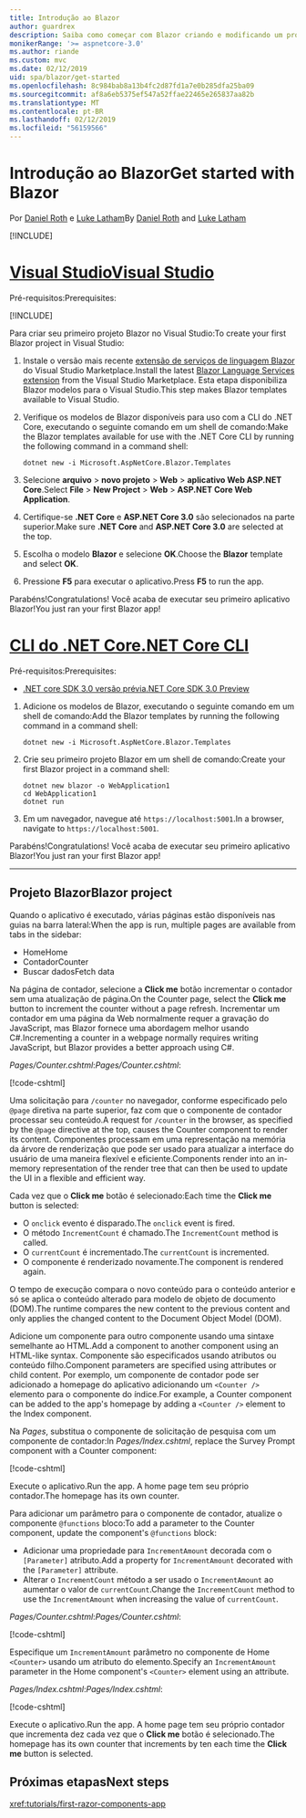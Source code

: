 ```yaml
---
title: Introdução ao Blazor
author: guardrex
description: Saiba como começar com Blazor criando e modificando um projeto Blazor.
monikerRange: '>= aspnetcore-3.0'
ms.author: riande
ms.custom: mvc
ms.date: 02/12/2019
uid: spa/blazor/get-started
ms.openlocfilehash: 8c984bab8a13b4fc2d87fd1a7e0b285dfa25ba09
ms.sourcegitcommit: af8a6eb5375ef547a52ffae22465e265837aa82b
ms.translationtype: MT
ms.contentlocale: pt-BR
ms.lasthandoff: 02/12/2019
ms.locfileid: "56159566"
---
```

# <a name="get-started-with-blazor"></a><span data-ttu-id="82564-103">Introdução ao Blazor</span><span class="sxs-lookup"><span data-stu-id="82564-103">Get started with Blazor</span></span>

<span data-ttu-id="82564-104">Por [Daniel Roth](https://github.com/danroth27) e [Luke Latham](https://github.com/guardrex)</span><span class="sxs-lookup"><span data-stu-id="82564-104">By [Daniel Roth](https://github.com/danroth27) and [Luke Latham](https://github.com/guardrex)</span></span>

[!INCLUDE[](~/includes/razor-components-preview-notice.md)]

# <a name="visual-studiotabvisual-studio"></a>[<span data-ttu-id="82564-105">Visual Studio</span><span class="sxs-lookup"><span data-stu-id="82564-105">Visual Studio</span></span>](#tab/visual-studio)

<span data-ttu-id="82564-106">Pré-requisitos:</span><span class="sxs-lookup"><span data-stu-id="82564-106">Prerequisites:</span></span>

[!INCLUDE[](~/includes/net-core-prereqs-vs-3.0.md)]

<span data-ttu-id="82564-107">Para criar seu primeiro projeto Blazor no Visual Studio:</span><span class="sxs-lookup"><span data-stu-id="82564-107">To create your first Blazor project in Visual Studio:</span></span>

1. <span data-ttu-id="82564-108">Instale o versão mais recente [extensão de serviços de linguagem Blazor](https://go.microsoft.com/fwlink/?linkid=870389) do Visual Studio Marketplace.</span><span class="sxs-lookup"><span data-stu-id="82564-108">Install the latest [Blazor Language Services extension](https://go.microsoft.com/fwlink/?linkid=870389) from the Visual Studio Marketplace.</span></span> <span data-ttu-id="82564-109">Esta etapa disponibiliza Blazor modelos para o Visual Studio.</span><span class="sxs-lookup"><span data-stu-id="82564-109">This step makes Blazor templates available to Visual Studio.</span></span>
1. <span data-ttu-id="82564-110">Verifique os modelos de Blazor disponíveis para uso com a CLI do .NET Core, executando o seguinte comando em um shell de comando:</span><span class="sxs-lookup"><span data-stu-id="82564-110">Make the Blazor templates available for use with the .NET Core CLI by running the following command in a command shell:</span></span>

   ```console
   dotnet new -i Microsoft.AspNetCore.Blazor.Templates
   ```

1. <span data-ttu-id="82564-111">Selecione **arquivo** > **novo projeto** > **Web** > **aplicativo Web ASP.NET Core**.</span><span class="sxs-lookup"><span data-stu-id="82564-111">Select **File** > **New Project** > **Web** > **ASP.NET Core Web Application**.</span></span>
1. <span data-ttu-id="82564-112">Certifique-se **.NET Core** e **ASP.NET Core 3.0** são selecionados na parte superior.</span><span class="sxs-lookup"><span data-stu-id="82564-112">Make sure **.NET Core** and **ASP.NET Core 3.0** are selected at the top.</span></span>
1. <span data-ttu-id="82564-113">Escolha o modelo **Blazor** e selecione **OK**.</span><span class="sxs-lookup"><span data-stu-id="82564-113">Choose the **Blazor** template and select **OK**.</span></span>
1. <span data-ttu-id="82564-114">Pressione **F5** para executar o aplicativo.</span><span class="sxs-lookup"><span data-stu-id="82564-114">Press **F5** to run the app.</span></span>

<span data-ttu-id="82564-115">Parabéns!</span><span class="sxs-lookup"><span data-stu-id="82564-115">Congratulations!</span></span> <span data-ttu-id="82564-116">Você acaba de executar seu primeiro aplicativo Blazor!</span><span class="sxs-lookup"><span data-stu-id="82564-116">You just ran your first Blazor app!</span></span>

<!--

# [Visual Studio Code](#tab/visual-studio-code)

Prerequisites:

[!INCLUDE[](~/includes/net-core-prereqs-vsc-3.0.md)]

To create your first Blazor project in Visual Studio Code:

1. Execute the following command in a command shell:

   ```console
   dotnet new blazor -o WebApplication1
   ```

1. Open the *WebApplication1* folder in Visual Studio Code.

1. Visual Studio code offers to create assets to build and debug the app, which includes the *tasks.json* and *launch.json* files. Select **Yes** to add the assets.

1. Execute the app using the Visual Studio Code debugger.

1. In a browser, navigate to `https://localhost:5001`.

Congratulations! You just ran your first Blazor app!

# [Visual Studio for Mac](#tab/visual-studio-mac)

.NET Core 3.0 will be supported with Visual Studio for Mac version 8.0 or later. Visual Studio for Mac version 8.0 Preview isn't available at this time.

Use the [.NET Core CLI version of this topic](xref:razor-components/get-started?tabs=netcore-cli) on macOS.

[!INCLUDE[](~/includes/net-core-prereqs-mac-3.0.md)]

To create your first project Blazor project in Visual Studio for Mac:

1. Select **File** > **New Solution** or **New Project**.
1. In the sidebar, select **.NET Core** > **App**.
1. Select **Blazor** and select **Next**.
1. The **Target Framework** defaults to **.NET Core 3.0**. Select **Next**.
1. In the **Project Name** field, enter `WebApplication1`. Select **Create**.
1. Select **Run** > **Run Without Debugging** to run the app *without the debugger*. Running with the debugger isn't supported at this time.

Congratulations! You just ran your first Blazor app!
-->

# <a name="net-core-clitabnetcore-cli"></a>[<span data-ttu-id="82564-117">CLI do .NET Core</span><span class="sxs-lookup"><span data-stu-id="82564-117">.NET Core CLI</span></span>](#tab/netcore-cli/)

<span data-ttu-id="82564-118">Pré-requisitos:</span><span class="sxs-lookup"><span data-stu-id="82564-118">Prerequisites:</span></span>

* [<span data-ttu-id="82564-119">.NET core SDK 3.0 versão prévia</span><span class="sxs-lookup"><span data-stu-id="82564-119">.NET Core SDK 3.0 Preview</span></span>](https://dotnet.microsoft.com/download/dotnet-core/3.0)

1. <span data-ttu-id="82564-120">Adicione os modelos de Blazor, executando o seguinte comando em um shell de comando:</span><span class="sxs-lookup"><span data-stu-id="82564-120">Add the Blazor templates by running the following command in a command shell:</span></span>

   ```console
   dotnet new -i Microsoft.AspNetCore.Blazor.Templates
   ```

1. <span data-ttu-id="82564-121">Crie seu primeiro projeto Blazor em um shell de comando:</span><span class="sxs-lookup"><span data-stu-id="82564-121">Create your first Blazor project in a command shell:</span></span>

   ```console
   dotnet new blazor -o WebApplication1
   cd WebApplication1
   dotnet run
   ```

1. <span data-ttu-id="82564-122">Em um navegador, navegue até `https://localhost:5001`.</span><span class="sxs-lookup"><span data-stu-id="82564-122">In a browser, navigate to `https://localhost:5001`.</span></span>

<span data-ttu-id="82564-123">Parabéns!</span><span class="sxs-lookup"><span data-stu-id="82564-123">Congratulations!</span></span> <span data-ttu-id="82564-124">Você acaba de executar seu primeiro aplicativo Blazor!</span><span class="sxs-lookup"><span data-stu-id="82564-124">You just ran your first Blazor app!</span></span>

---

## <a name="blazor-project"></a><span data-ttu-id="82564-125">Projeto Blazor</span><span class="sxs-lookup"><span data-stu-id="82564-125">Blazor project</span></span>

<span data-ttu-id="82564-126">Quando o aplicativo é executado, várias páginas estão disponíveis nas guias na barra lateral:</span><span class="sxs-lookup"><span data-stu-id="82564-126">When the app is run, multiple pages are available from tabs in the sidebar:</span></span>

* <span data-ttu-id="82564-127">Home</span><span class="sxs-lookup"><span data-stu-id="82564-127">Home</span></span>
* <span data-ttu-id="82564-128">Contador</span><span class="sxs-lookup"><span data-stu-id="82564-128">Counter</span></span>
* <span data-ttu-id="82564-129">Buscar dados</span><span class="sxs-lookup"><span data-stu-id="82564-129">Fetch data</span></span>

<span data-ttu-id="82564-130">Na página de contador, selecione a **Click me** botão incrementar o contador sem uma atualização de página.</span><span class="sxs-lookup"><span data-stu-id="82564-130">On the Counter page, select the **Click me** button to increment the counter without a page refresh.</span></span> <span data-ttu-id="82564-131">Incrementar um contador em uma página da Web normalmente requer a gravação do JavaScript, mas Blazor fornece uma abordagem melhor usando C#.</span><span class="sxs-lookup"><span data-stu-id="82564-131">Incrementing a counter in a webpage normally requires writing JavaScript, but Blazor provides a better approach using C#.</span></span>

<span data-ttu-id="82564-132">*Pages/Counter.cshtml*:</span><span class="sxs-lookup"><span data-stu-id="82564-132">*Pages/Counter.cshtml*:</span></span>

[!code-cshtml[](get-started/samples_snapshot/3.x/Counter1.cshtml)]

<span data-ttu-id="82564-133">Uma solicitação para `/counter` no navegador, conforme especificado pelo `@page` diretiva na parte superior, faz com que o componente de contador processar seu conteúdo.</span><span class="sxs-lookup"><span data-stu-id="82564-133">A request for `/counter` in the browser, as specified by the `@page` directive at the top, causes the Counter component to render its content.</span></span> <span data-ttu-id="82564-134">Componentes processam em uma representação na memória da árvore de renderização que pode ser usado para atualizar a interface do usuário de uma maneira flexível e eficiente.</span><span class="sxs-lookup"><span data-stu-id="82564-134">Components render into an in-memory representation of the render tree that can then be used to update the UI in a flexible and efficient way.</span></span>

<span data-ttu-id="82564-135">Cada vez que o **Click me** botão é selecionado:</span><span class="sxs-lookup"><span data-stu-id="82564-135">Each time the **Click me** button is selected:</span></span>

* <span data-ttu-id="82564-136">O `onclick` evento é disparado.</span><span class="sxs-lookup"><span data-stu-id="82564-136">The `onclick` event is fired.</span></span>
* <span data-ttu-id="82564-137">O método `IncrementCount` é chamado.</span><span class="sxs-lookup"><span data-stu-id="82564-137">The `IncrementCount` method is called.</span></span>
* <span data-ttu-id="82564-138">O `currentCount` é incrementado.</span><span class="sxs-lookup"><span data-stu-id="82564-138">The `currentCount` is incremented.</span></span>
* <span data-ttu-id="82564-139">O componente é renderizado novamente.</span><span class="sxs-lookup"><span data-stu-id="82564-139">The component is rendered again.</span></span>

<span data-ttu-id="82564-140">O tempo de execução compara o novo conteúdo para o conteúdo anterior e só se aplica o conteúdo alterado para modelo de objeto de documento (DOM).</span><span class="sxs-lookup"><span data-stu-id="82564-140">The runtime compares the new content to the previous content and only applies the changed content to the Document Object Model (DOM).</span></span>

<span data-ttu-id="82564-141">Adicione um componente para outro componente usando uma sintaxe semelhante ao HTML.</span><span class="sxs-lookup"><span data-stu-id="82564-141">Add a component to another component using an HTML-like syntax.</span></span> <span data-ttu-id="82564-142">Componente são especificados usando atributos ou conteúdo filho.</span><span class="sxs-lookup"><span data-stu-id="82564-142">Component parameters are specified using attributes or child content.</span></span> <span data-ttu-id="82564-143">Por exemplo, um componente de contador pode ser adicionado a homepage do aplicativo adicionando um `<Counter />` elemento para o componente do índice.</span><span class="sxs-lookup"><span data-stu-id="82564-143">For example, a Counter component can be added to the app's homepage by adding a `<Counter />` element to the Index component.</span></span>

<span data-ttu-id="82564-144">Na *Pages*, substitua o componente de solicitação de pesquisa com um componente de contador:</span><span class="sxs-lookup"><span data-stu-id="82564-144">In *Pages/Index.cshtml*, replace the Survey Prompt component with a Counter component:</span></span>

[!code-cshtml[](get-started/samples_snapshot/3.x/Index1.cshtml?highlight=7)]

<span data-ttu-id="82564-145">Execute o aplicativo.</span><span class="sxs-lookup"><span data-stu-id="82564-145">Run the app.</span></span> <span data-ttu-id="82564-146">A home page tem seu próprio contador.</span><span class="sxs-lookup"><span data-stu-id="82564-146">The homepage has its own counter.</span></span>

<span data-ttu-id="82564-147">Para adicionar um parâmetro para o componente de contador, atualize o componente `@functions` bloco:</span><span class="sxs-lookup"><span data-stu-id="82564-147">To add a parameter to the Counter component, update the component's `@functions` block:</span></span>

* <span data-ttu-id="82564-148">Adicionar uma propriedade para `IncrementAmount` decorada com o `[Parameter]` atributo.</span><span class="sxs-lookup"><span data-stu-id="82564-148">Add a property for `IncrementAmount` decorated with the `[Parameter]` attribute.</span></span>
* <span data-ttu-id="82564-149">Alterar o `IncrementCount` método a ser usado o `IncrementAmount` ao aumentar o valor de `currentCount`.</span><span class="sxs-lookup"><span data-stu-id="82564-149">Change the `IncrementCount` method to use the `IncrementAmount` when increasing the value of `currentCount`.</span></span>

<span data-ttu-id="82564-150">*Pages/Counter.cshtml*:</span><span class="sxs-lookup"><span data-stu-id="82564-150">*Pages/Counter.cshtml*:</span></span>

[!code-cshtml[](get-started/samples_snapshot/3.x/Counter2.cshtml?highlight=4,8)]

<span data-ttu-id="82564-151">Especifique um `IncrementAmount` parâmetro no componente de Home `<Counter>` usando um atributo do elemento.</span><span class="sxs-lookup"><span data-stu-id="82564-151">Specify an `IncrementAmount` parameter in the Home component's `<Counter>` element using an attribute.</span></span>

<span data-ttu-id="82564-152">*Pages/Index.cshtml*:</span><span class="sxs-lookup"><span data-stu-id="82564-152">*Pages/Index.cshtml*:</span></span>

[!code-cshtml[](get-started/samples_snapshot/3.x/Index2.cshtml)]

<span data-ttu-id="82564-153">Execute o aplicativo.</span><span class="sxs-lookup"><span data-stu-id="82564-153">Run the app.</span></span> <span data-ttu-id="82564-154">A home page tem seu próprio contador que incrementa dez cada vez que o **Click me** botão é selecionado.</span><span class="sxs-lookup"><span data-stu-id="82564-154">The homepage has its own counter that increments by ten each time the **Click me** button is selected.</span></span>

## <a name="next-steps"></a><span data-ttu-id="82564-155">Próximas etapas</span><span class="sxs-lookup"><span data-stu-id="82564-155">Next steps</span></span>

<xref:tutorials/first-razor-components-app>
